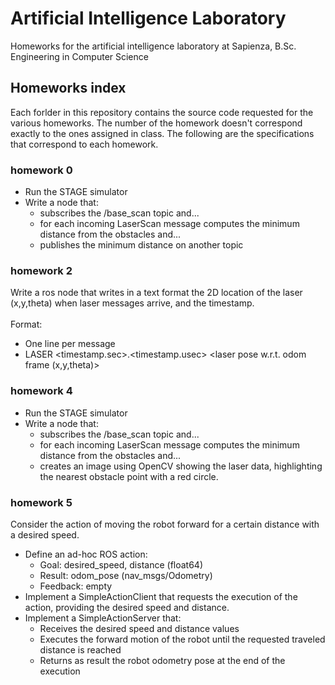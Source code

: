 # Artificial Intelligence Laboratory
Homeworks for the artificial intelligence laboratory at Sapienza, B.Sc. Engineering in Computer Science

## Homeworks index

Each forlder in this repository contains the source code requested for the various homeworks. 
The number of the homework doesn't correspond exactly to the ones assigned in class. 
The following are the specifications that correspond to each homework.

### homework 0

- Run the STAGE simulator
- Write a node that:
  - subscribes the /base_scan topic and...
  - for each incoming LaserScan message computes the minimum distance from
the obstacles and...
  - publishes the minimum distance on another topic

### homework 2

Write a ros node that writes in a text format the 2D location of the laser (x,y,theta) when laser messages arrive, and the timestamp. 
</br></br> 
Format:
- One line per message
- LASER <timestamp.sec>.<timestamp.usec> <laser pose w.r.t. odom frame (x,y,theta)>

### homework 4

- Run the STAGE simulator
- Write a node that:
  - subscribes the /base_scan topic and...
  - for each incoming LaserScan message computes the minimum distance from the obstacles and...
  -  creates an image using OpenCV showing the laser data, highlighting the nearest obstacle point with a red circle.

### homework 5

Consider the action of moving the robot forward for a certain distance with a desired speed.

- Define an ad-hoc ROS action:
  - Goal: desired_speed, distance (float64)
  - Result: odom_pose (nav_msgs/Odometry)
  - Feedback: empty
- Implement a SimpleActionClient that requests the execution of the action, providing the desired speed and distance.
- Implement a SimpleActionServer that:
  - Receives the desired speed and distance values
  - Executes the forward motion of the robot until the requested traveled distance is reached
  - Returns as result the robot odometry pose at the end of the execution

